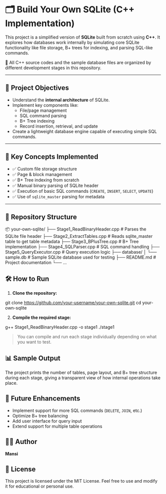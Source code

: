 
# 🗂️ Build Your Own SQLite (C++ Implementation)

This project is a simplified version of **SQLite** built from scratch using **C++**. It explores how databases work internally by simulating core SQLite functionality like file storage, B+ trees for indexing, and parsing SQL-like commands.

📁 All C++ source codes and the sample database files are organized by different development stages in this repository.

---

## 🚀 Project Objectives

- Understand the **internal architecture** of SQLite.
- Implement key components like:
  - File/page management
  - SQL command parsing
  - B+ Tree indexing
  - Record insertion, retrieval, and update
- Create a lightweight database engine capable of executing simple SQL commands.

---

## 🧠 Key Concepts Implemented

- ✅ Custom file storage structure  
- ✅ Page & block management  
- ✅ B+ Tree indexing from scratch  
- ✅ Manual binary parsing of SQLite header  
- ✅ Execution of basic SQL commands (`CREATE`, `INSERT`, `SELECT`, `UPDATE`)  
- ✅ Use of `sqlite_master` parsing for metadata  

---

## 📂 Repository Structure



📦 your-own-sqlite/
├── Stage1\_ReadBinaryHeader.cpp     # Parses the SQLite file header
├── Stage2\_ExtractTables.cpp        # Reads sqlite\_master table to get table metadata
├── Stage3\_BPlusTree.cpp            # B+ Tree implementation
├── Stage4\_SQLParser.cpp            # SQL command handling
├── Stage5\_QueryExecutor.cpp        # Query execution logic
├── database/
│   └── sample.db                   # Sample SQLite database used for testing
├── README.md                       # Project documentation
└── ...


## 🛠️ How to Run

1. **Clone the repository:**


git clone https://github.com/your-username/your-own-sqlite.git
cd your-own-sqlite

2. **Compile the required stage:**


g++ Stage1_ReadBinaryHeader.cpp -o stage1
./stage1

> You can compile and run each stage individually depending on what you want to test.


## 📊 Sample Output

The project prints the number of tables, page layout, and B+ tree structure during each stage, giving a transparent view of how internal operations take place.


## 📌 Future Enhancements

* Implement support for more SQL commands (`DELETE`, `JOIN`, etc.)
* Optimize B+ tree balancing
* Add user interface for query input
* Extend support for multiple table operations

## 👩‍💻 Author

**Mansi**
## 📃 License

This project is licensed under the MIT License. Feel free to use and modify it for educational or personal use.

